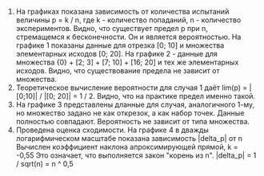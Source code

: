 1) На графиках показана зависимость от количества испытаний величины p = k / n,
   где k - количество попаданий, n - количество экспериментов. Видно,
   что существует предел p при n, стремащемся к бесконечности. Он и является вероятностью.
   На графике 1 показаны данные для отрезка [0; 10] и множества элементарных исходов [0; 20].
   На графике 2 - данные для множества {0} + [2; 3] + [7; 10] + [16; 20] и тех же элементарных исходов.
   Видно, что существование предела не зависит от множества.
2) Теоретическое вычисление вероятности для случая 1 даёт lim(p) = |[0;10]| / |[0; 20]| = 1 / 2.
   Видно, что на практике предел именно такой.
3) На графике 3 представлены дланные для случая, аналогичного 1-му,
   но множество задано не как открезок, а как набор точек. Данные полностью совпадают.
   Вероятность не зависит от типа множества.
4) Проведена оценка сходимости. На графике 4 в дважды логарифмическом масштабе показана зависимость |delta_p| от n
   Вычислен коэффициент наклона апроксимирующей прямой, k = -0,55
   Это означает, что выполняется закон "корень из n". |delta_p| = 1 / sqrt(n) = n ^ 0,5
